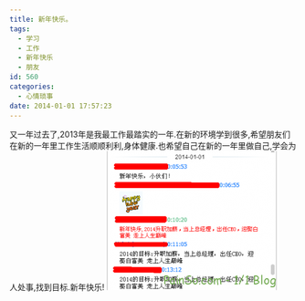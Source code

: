 ```yaml
---
title: 新年快乐。
tags:
  - 学习
  - 工作
  - 新年快乐
  - 朋友
id: 560
categories:
  - 心情琐事
date: 2014-01-01 17:57:23
---
```


又一年过去了,2013年是我最工作最踏实的一年.在新的环境学到很多,希望朋友们在新的一年里工作生活顺顺利利,身体健康.也希望自己在新的一年里做自己,学会为人处事,找到目标.新年快乐!
[![2014](/images/2014/01/2014-300x244.png)](/images/2014/01/2014.png)